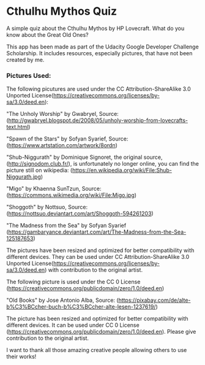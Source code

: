 # Cthulhu Mythos Quiz

A simple quiz about the Cthulhu Mythos by HP Lovecraft. What do you know about the Great Old Ones?

This app has been made as part of the Udacity Google Developer Challenge Scholarship. It includes resources, especially pictures, that have not been created by me.

### Pictures Used:

The following picutures are used under the CC Attribution-ShareAlike 3.0 Unported License(https://creativecommons.org/licenses/by-sa/3.0/deed.en):

"The Unholy Worship" by Gwabryel, Source: (http://gwabryel.blogspot.de/2008/05/unholy-worship-from-lovecrafts-text.html)

"Spawn of the Stars" by Sofyan Syarief, Source: (https://www.artstation.com/artwork/8ordn)

"Shub-Niggurath" by Dominique Signoret, the original source, (http://signodom.club.fr/), is unfortunately no longer online, you can find the picture still on wikipedia: (https://en.wikipedia.org/wiki/File:Shub-Niggurath.jpg)

"Migo" by Khaenna SunTzun, Source: (https://commons.wikimedia.org/wiki/File:Migo.jpg)

"Shoggoth" by Nottsuo, Source: (https://nottsuo.deviantart.com/art/Shoggoth-594261203)

"The Madness from the Sea" by Sofyan Syarief (https://gambaryance.deviantart.com/art/The-Madness-from-the-Sea-125187653)

The pictures have been resized and optimized for better compatibility with different devices. They can be used under CC Attribution-ShareAlike 3.0 Unported License(https://creativecommons.org/licenses/by-sa/3.0/deed.en) with contribution to the original artist.
  
  
The following picture is used under the CC 0 License (https://creativecommons.org/publicdomain/zero/1.0/deed.en)

"Old Books" by Jose Antonio Alba, Source: (https://pixabay.com/de/alte-b%C3%BCcher-buch-b%C3%BCcher-alte-lesen-1237619/)

The picture has been resized and optimized for better compatibility with different devices. It can be used under CC 0 License (https://creativecommons.org/publicdomain/zero/1.0/deed.en). Please give contribution to the original artist.

I want to thank all those amazing creative people allowing others to use their works!
